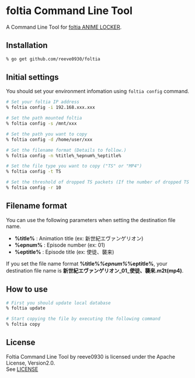 # foltia Command Line Tool

A Command Line Tool for [foltia ANIME LOCKER](https://foltia.com/ANILOC/).

## Installation

```bash
% go get github.com/reeve0930/foltia
```

## Initial settings

You should set your environment infomation using `foltia config` command.

```bash
# Set your foltia IP address
% foltia config -i 192.168.xxx.xxx

# Set the path mounted foltia
% foltia config -s /mnt/xxx

# Set the path you want to copy
% foltia config -d /home/user/xxx

# Set the filename format (Details to follow.)
% foltia config -n %title%_%epnum%_%eptitle%

# Set the file type you want to copy ("TS" or "MP4")
% foltia config -t TS

# Set the threshold of dropped TS packets (If the number of dropped TS packets exceeds this value, it will not copy.)
% foltia config -r 10
```
## Filename format

You can use the following parameters when setting the destination file name.

- **%title%** : Animation title (ex: 新世紀エヴァンゲリオン)
- **%epnum%** : Episode number (ex: 01)
- **%eptitle%** : Episode title (ex: 使徒、襲来)

If you set the file name format **%title%_%epnum%_%eptitle%**, your destination file name is **新世紀エヴァンゲリオン_01_使徒、襲来.m2t(mp4)**. 

## How to use

```bash
# First you should update local database
% foltia update

# Start copying the file by executing the following command
% foltia copy
```

## License

Foltia Command Line Tool by reeve0930 is licensed under the Apache License, Version2.0.  
See [LICENSE](https://github.com/reeve0930/foltia/blob/master/LICENSE)
